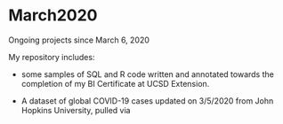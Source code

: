 # March2020
Ongoing projects since March 6, 2020

My repository includes: 

  - some samples of SQL and R code written and annotated towards the completion of my BI Certificate at UCSD Extension.

  - A dataset of global COVID-19 cases updated on 3/5/2020 from John Hopkins University, pulled via 
